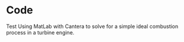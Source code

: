 # Code
Test
Using MatLab with Cantera to solve for a simple ideal combustion process in a turbine engine. 
